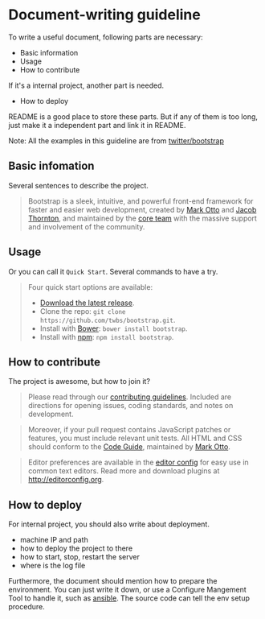 # Document-writing guideline

To write a useful document, following parts are necessary:

+ Basic information
+ Usage
+ How to contribute

If it's a internal project, another part is needed.

+ How to deploy

README is a good place to store these parts. But if any of them is too long, just make it a independent part and link it in README.

Note: All the examples in this guideline are from [twitter/bootstrap](https://github.com/twbs/bootstrap)

## Basic infomation

Several sentences to describe the project.

> Bootstrap is a sleek, intuitive, and powerful front-end framework for faster and easier web development, created by [Mark Otto](https://twitter.com/mdo) and [Jacob Thornton](https://twitter.com/fat), and maintained by the [core team](https://github.com/orgs/twbs/people) with the massive support and involvement of the community.


## Usage

Or you can call it `Quick Start`. Several commands to have a try.

> Four quick start options are available:
> 
> - [Download the latest release](https://github.com/twbs/bootstrap/archive/v3.3.1.zip).
> - Clone the repo: `git clone https://github.com/twbs/bootstrap.git`.
> - Install with [Bower](http://bower.io): `bower install bootstrap`.
> - Install with [npm](https://www.npmjs.org): `npm install bootstrap`.

## How to contribute

The project is awesome, but how to join it?

> Please read through our [contributing guidelines](https://github.com/twbs/bootstrap/blob/master/CONTRIBUTING.md). Included are directions for opening issues, coding standards, and notes on development.

> Moreover, if your pull request contains JavaScript patches or features, you must include relevant unit tests. All HTML and CSS should conform to the [Code Guide](https://github.com/mdo/code-guide), maintained by [Mark Otto](https://github.com/mdo).

> Editor preferences are available in the [editor config](https://github.com/twbs/bootstrap/blob/master/.editorconfig) for easy use in common text editors. Read more and download plugins at <http://editorconfig.org>.

## How to deploy

For internal project, you should also write about deployment.

+ machine IP and path
+ how to deploy the project to there
+ how to start, stop, restart the server
+ where is the log file

Furthermore, the document should mention how to prepare the environment. You can just write it down, or use a Configure Mangement Tool to handle it, such as [ansible](http://www.ansible.com). The source code can tell the env setup procedure.


